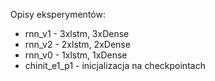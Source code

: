Opisy eksperymentów:

- rnn_v1 - 3xlstm, 3xDense
- rnn_v2 - 2xlstm, 2xDense
- rnn_v0 - 1xlstm, 1xDense
- chinit_e1_p1 - inicjalizacja na checkpointach
